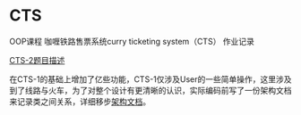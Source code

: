 # CTS

OOP课程 咖喱铁路售票系统curry ticketing system（CTS） 作业记录

[CTS-2题目描述](Questions/CTS-2.md)

在CTS-1的基础上增加了亿些功能，CTS-1仅涉及User的一些简单操作，这里涉及到了线路与火车，为了对整个设计有更清晰的认识，实际编码前写了一份架构文档来记录类之间关系，详细移步[架构文档](CTS-2架构.md)。